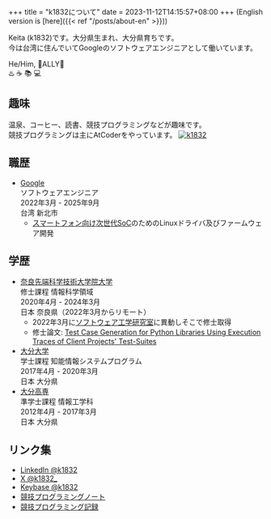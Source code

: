 +++
title = "k1832について"
date = 2023-11-12T14:15:57+08:00
+++
(English version is [here]({{< ref "/posts/about-en" >}}))

Keita (k1832)です。大分県生まれ、大分県育ちです。  
今は台湾に住んでいてGoogleのソフトウェアエンジニアとして働いています。  

He/Him, 🌈ALLY🌈  
♨️ ☕️ 📚 💻

## 趣味
温泉、コーヒー、読書、競技プログラミングなどが趣味です。  
競技プログラミングは主にAtCoderをやっています。
[![k1832](https://img.shields.io/endpoint?url=https%3A%2F%2Fatcoder-badges.now.sh%2Fapi%2Fatcoder%2Fjson%2Fk1832)](https://atcoder.jp/users/k1832)

## 職歴
- [Google](https://about.google/)  
ソフトウェアエンジニア  
2022年3月 - 2025年9月  
台湾 新北市  
  - [スマートフォン向け次世代SoC](https://store.google.com/intl/en/ideas/articles/google-tensor-pixel-smartphone/)のためのLinuxドライバ及びファームウェア開発

## 学歴
- [奈良先端科学技術大学院大学](http://www.naist.jp/)  
修士課程 情報科学領域  
2020年4月 - 2024年3月  
日本 奈良県（2022年3月からリモート）
  - 2022年3月に[ソフトウェア工学研究室](https://naist-se.github.io/)に異動しそこで修士取得
  - 修士論文: [Test Case Generation for Python Libraries Using Execution Traces of Client Projects' Test-Suites](https://library.naist.jp/opac/en/volume/257096)
- [大分大学](https://www.oita-u.ac.jp/)  
学士課程 知能情報システムプログラム  
2017年4月 - 2020年3月  
日本 大分県
- [大分高専](https://www.oita-ct.ac.jp/)  
準学士課程 情報工学科  
2012年4月 - 2017年3月  
日本 大分県

## リンク集
- [LinkedIn @k1832](https://www.linkedin.com/in/k1832/)
- [X @k1832_](https://x.com/k1832_)
- [Keybase @k1832](https://keybase.io/k1832)
- [競技プログラミングノート](https://k1832.notion.site/PROGRAMMING-NOTES-200d3023d7024986b1478a707a2bc937)
- [競技プログラミング記録](https://docs.google.com/spreadsheets/d/1jNxP8s1AfC-zTiQ0d2iw7vdZQeODXDXKKpzWAsFK1lg/edit?usp=sharing)
